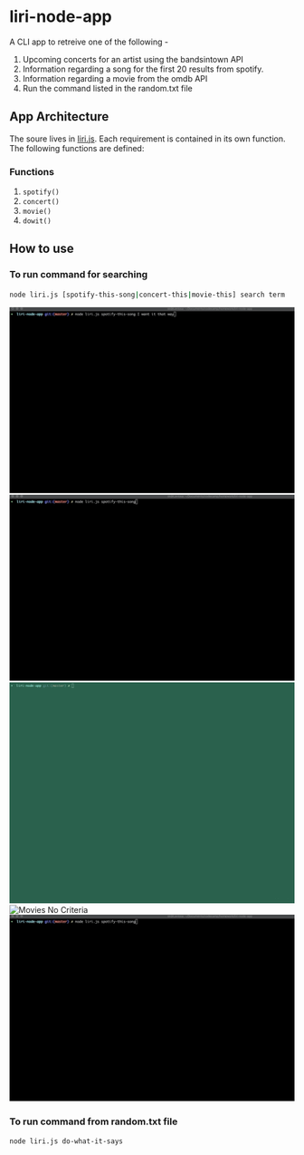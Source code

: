 # liri-node-app

A CLI app to retreive one of the following - 

1. Upcoming concerts for an artist using the bandsintown API
2. Information regarding a song for the first 20 results from spotify. 
3. Information regarding a movie from the omdb API
4. Run the command listed in the random.txt file 

## App Architecture 

The soure lives in [liri.js](./liri.js). Each requirement is contained in its own function. The following functions are defined: 

### Functions

1. `spotify()`
2. `concert()`
3. `movie()`
4. `dowit()`

## How to use

### To run command for searching 
```bash
node liri.js [spotify-this-song|concert-this|movie-this] search term
```
![Spotify](./spotify.gif)
![Spotify No Criteria](./spotify-nocriteria.gif)
![Movies](./movie.gif)
![Movies No Criteria](./movie-nocriteria.gif)
![Concert](./concert.gif)


### To run command from random.txt file

```bash
node liri.js do-what-it-says
```
